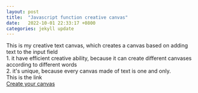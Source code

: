 ```yaml
---
layout: post
title:  "Javascript function creative canvas"
date:   2022-10-01 22:33:17 +0800
categories: jekyll update
---
```

This is my creative text canvas, which creates a canvas based on adding text to the input field
<br>1. it have efficient creative ability, because it can create different canvases according to different words
<br>2. it's unique, because every canvas made of text is one and only.
<br>This is the link
<br><a href="https://silvia312488492.github.io/input/index.html">Create your canvas</a>

[jekyll-docs]: https://jekyllrb.com/docs/home
[jekyll-gh]:   https://github.com/jekyll/jekyll
[jekyll-talk]: https://talk.jekyllrb.com/
